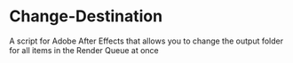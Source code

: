 # Change-Destination
A script for Adobe After Effects that allows you to change the output folder for all items in the Render Queue at once
